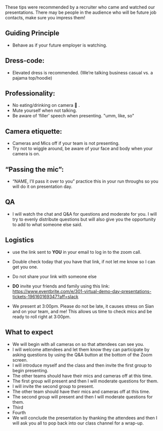 These tips were recommended by a recruiter who came and watched our presentations. There may be people in the audience who will be future job contacts, make sure you impress them!

## Guiding Principle
- Behave as if your future employer is watching.

## Dress-code:  
- Elevated dress is recommended. (We’re talking business casual vs. a pajama top/hoodie)

## Professionality: 
- No eating/drinking on camera 🍔 . 
- Mute yourself when not talking.
- Be aware of ‘filler’ speech when presenting. "umm, like, so"

## Camera etiquette: 
- Cameras and Mics off if your team is not presenting.
- Try not to wiggle around, be aware of your face and body when your camera is on.

## “Passing the mic”: 
- “NAME, I’ll pass it over to you” practice this in your run throughs so you will do it on presentation day.

## QA 
- I will watch the chat and Q&A for questions and moderate for you. I will try to evenly distribute questions but will also give you the opportunity to add to what someone else said.

## Logistics 
- use the link sent to **YOU** in your email to log in to the zoom call. 
- Double check today that you have that link, if not let me know so I can get you one. 
- Do not share your link with someone else
- **DO** invite your friends and family using this link: https://www.eventbrite.com/e/301-virtual-demo-day-presentations-tickets-196160169347?aff=slack

- We present at 3:00pm. Please do not be late, it causes stress on Sian and on your team, and me! This allows us time to check mics and be ready to roll right at 3:00pm.

## What to expect
- We will begin with all cameras on so that attendees can see you.
- I will welcome attendees and let them know they can participate by asking questions by using the Q&A button at the bottom of the Zoom screen.
- I will introduce myself and the class and then invite the first group to begin presenting.
- The other teams should have their mics and cameras off at this time.
- The first group will present and then I will moderate questions for them.
- I will invite the second group to present.
- The other team should have their mics and cameras off at this time.
- The second group will present and then I will moderate questions for them.
- Third
- Fourth
- We will conclude the presentation by thanking the attendees and then I will ask you all to pop back into our class channel for a wrap-up.